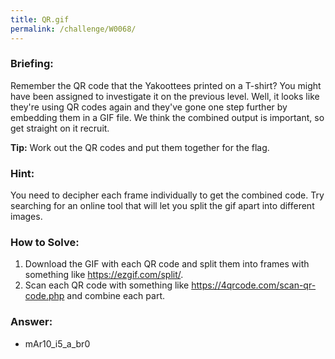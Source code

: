 ```yaml
---
title: QR.gif
permalink: /challenge/W0068/
---
```


### Briefing: 
Remember the QR code that the Yakoottees printed on a T-shirt? You might have been assigned to investigate it on the previous level. Well, it looks like they're using QR codes again and they've gone one step further by embedding them in a GIF file. We think the combined output is important, so get straight on it recruit.

**Tip:** Work out the QR codes and put them together for the flag.

### Hint:
You need to decipher each frame individually to get the combined code. Try searching for an online tool that will let you split the gif apart into different images.

### How to Solve: 
1. Download the GIF with each QR code and split them into frames with something like https://ezgif.com/split/.
2. Scan each QR code with something like https://4qrcode.com/scan-qr-code.php and combine each part.

### Answer:
- mAr10_i5_a_br0